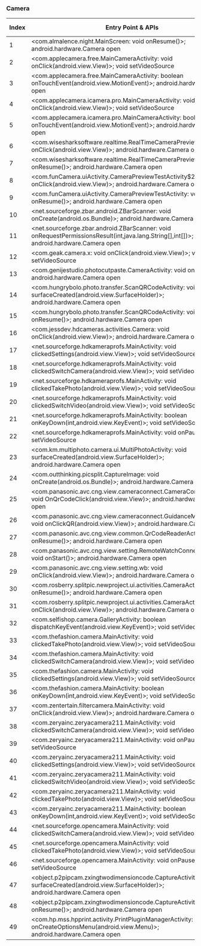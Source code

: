 ### Camera
| Index | Entry Point & APIs | Screen shot | Resource id | Label |
| ------------- | ------------- | ------------- |-------------|-------------|
| 1 | <com.almalence.night.MainScreen: void onResume()>; android.hardware.Camera open | ![](F:\COSMOS\output\py\Play_win8\Photography\com.almalence.night\com.almalence.night.MainScreen.png) |  | T |
| 2 | <com.applecamera.free.MainCameraActivity: void onClick(android.view.View)>; void setVideoSource | ![](F:\COSMOS\output\py\Play_win8\Photography\com.applecamera.free\com.applecamera.free.MainCameraActivity.png) |  | T |
| 3 | <com.applecamera.free.MainCameraActivity: boolean onTouchEvent(android.view.MotionEvent)>; android.hardware.Camera open | ![](F:\COSMOS\output\py\Play_win8\Photography\com.applecamera.free\com.applecamera.free.MainCameraActivity.png) |  | T |
| 4 | <com.applecamera.icamera.pro.MainCameraActivity: void onClick(android.view.View)>; void setVideoSource | ![](F:\COSMOS\output\py\Play_win8\Photography\com.applecamera.icamera.pro\com.applecamera.icamera.pro.MainCameraActivity.png) |  | T |
| 5 | <com.applecamera.icamera.pro.MainCameraActivity: boolean onTouchEvent(android.view.MotionEvent)>; android.hardware.Camera open | ![](F:\COSMOS\output\py\Play_win8\Photography\com.applecamera.icamera.pro\com.applecamera.icamera.pro.MainCameraActivity.png) |  | T |
| 6 | <com.wisesharksoftware.realtime.RealTimeCameraPreview: void onClick(android.view.View)>; android.hardware.Camera open | ![](F:\COSMOS\output\py\Play_win8\Photography\com.best.photo.app.womanhairchanger\com.wisesharksoftware.realtime.RealTimeCameraPreview.png) |  | T |
| 7 | <com.wisesharksoftware.realtime.RealTimeCameraPreview: void onResume()>; android.hardware.Camera open | ![](F:\COSMOS\output\py\Play_win8\Photography\com.best.photo.app.womanhairchanger\com.wisesharksoftware.realtime.RealTimeCameraPreview.png) |  | T |
| 8 | <com.funCamera.uiActivity.CameraPreviewTestActivity$2: void onClick(android.view.View)>; android.hardware.Camera open | ![](F:\COSMOS\output\py\Play_win8\Photography\com.csmart.instaface\com.funCamera.uiActivity.CameraPreviewTestActivity.png) |  | T |
| 9 | <com.funCamera.uiActivity.CameraPreviewTestActivity: void onResume()>; android.hardware.Camera open | ![](F:\COSMOS\output\py\Play_win8\Photography\com.csmart.instaface\com.funCamera.uiActivity.CameraPreviewTestActivity.png) |  | T |
| 10 | <net.sourceforge.zbar.android.ZBarScanner: void onCreate(android.os.Bundle)>; android.hardware.Camera open | ![](F:\COSMOS\output\py\Play_win8\Photography\com.rlapps.emoji.camera.sticker.maker\net.sourceforge.zbar.android.ZBarScanner.png) |  | |
| 11 | <net.sourceforge.zbar.android.ZBarScanner: void onRequestPermissionsResult(int,java.lang.String[],int[])>; android.hardware.Camera open | ![](F:\COSMOS\output\py\Play_win8\Photography\com.frames.loveframes\net.sourceforge.zbar.android.ZBarScanner.png) |  | |
| 12 | <com.geak.camera.x: void onClick(android.view.View)>; void setVideoSource | ![](F:\COSMOS\output\py\Play_win8\Photography\com.geak.camera\com.geak.camera.MainActivity.png) |  | T |
| 13 | <com.genijestudio.photocutpaste.CameraActivity: void onResume()>; android.hardware.Camera open | ![](F:\COSMOS\output\py\Play_win8\Photography\com.genijestudio.photocutpaste\com.genijestudio.photocutpaste.CameraActivity.png) |  | T |
| 14 | <com.hungrybolo.photo.transfer.ScanQRCodeActivity: void surfaceCreated(android.view.SurfaceHolder)>; android.hardware.Camera open | ![](F:\COSMOS\output\py\Play_win8\Photography\com.hungrybolo.photo.transfer\com.hungrybolo.photo.transfer.ScanQRCodeActivity.png) |  | T |
| 15 | <com.hungrybolo.photo.transfer.ScanQRCodeActivity: void onResume()>; android.hardware.Camera open | ![](F:\COSMOS\output\py\Play_win8\Photography\com.hungrybolo.photo.transfer\com.hungrybolo.photo.transfer.ScanQRCodeActivity.png) |  | T |
| 16 | <com.jessdev.hdcameras.activities.Camera: void onClick(android.view.View)>; android.hardware.Camera open | ![](F:\COSMOS\output\py\Play_win8\Photography\com.jessdev.hdcameras\com.jessdev.hdcameras.activities.Camera.png) |  | T |
| 17 | <net.sourceforge.hdkameraprofs.MainActivity: void clickedSettings(android.view.View)>; void setVideoSource | ![](F:\COSMOS\output\py\Play_win8\Photography\com.karaerapps.hdkameraprofs\net.sourceforge.hdkameraprofs.MainActivity.png) |  | T |
| 18 | <net.sourceforge.hdkameraprofs.MainActivity: void clickedSwitchCamera(android.view.View)>; void setVideoSource | ![](F:\COSMOS\output\py\Play_win8\Photography\com.karaerapps.hdkameraprofs\net.sourceforge.hdkameraprofs.MainActivity.png) |  | T |
| 19 | <net.sourceforge.hdkameraprofs.MainActivity: void clickedTakePhoto(android.view.View)>; void setVideoSource | ![](F:\COSMOS\output\py\Play_win8\Photography\com.karaerapps.hdkameraprofs\net.sourceforge.hdkameraprofs.MainActivity.png) |  | T |
| 20 | <net.sourceforge.hdkameraprofs.MainActivity: void clickedSwitchVideo(android.view.View)>; void setVideoSource | ![](F:\COSMOS\output\py\Play_win8\Photography\com.karaerapps.hdkameraprofs\net.sourceforge.hdkameraprofs.MainActivity.png) |  | T |
| 21 | <net.sourceforge.hdkameraprofs.MainActivity: boolean onKeyDown(int,android.view.KeyEvent)>; void setVideoSource | ![](F:\COSMOS\output\py\Play_win8\Photography\com.karaerapps.hdkameraprofs\net.sourceforge.hdkameraprofs.MainActivity.png) |  | T|
| 22 | <net.sourceforge.hdkameraprofs.MainActivity: void onPause()>; void setVideoSource | ![](F:\COSMOS\output\py\Play_win8\Photography\com.karaerapps.hdkameraprofs\net.sourceforge.hdkameraprofs.MainActivity.png) |  | T |
| 23 | <com.km.multiphoto.camera.ui.MultiPhotoActivity: void surfaceCreated(android.view.SurfaceHolder)>; android.hardware.Camera open | ![](F:\COSMOS\output\py\Play_win8\Photography\com.km.multiphoto.camera\com.km.multiphoto.camera.ui.MultiPhotoActivity.png) |  | T |
| 24 | <com.outthinking.picsplit.CaptureImage: void onCreate(android.os.Bundle)>; android.hardware.Camera open | ![](F:\COSMOS\output\py\Play_win8\Photography\com.outthinking.picsplit\com.outthinking.picsplit.CaptureImage.png) |  | T |
| 25 | <com.panasonic.avc.cng.view.cameraconnect.CameraConnectActivity: void OnQrCodeClick(android.view.View)>; android.hardware.Camera open | ![](F:\COSMOS\output\py\Play_win8\Photography\com.panasonic.avc.cng.imageapp\com.panasonic.avc.cng.view.cameraconnect.CameraConnectActivity.png) |  | T |
| 26 | <com.panasonic.avc.cng.view.cameraconnect.GuidanceMenuActivity: void onClickQR(android.view.View)>; android.hardware.Camera open | ![](F:\COSMOS\output\py\Play_win8\Photography\com.panasonic.avc.cng.imageapp\com.panasonic.avc.cng.view.cameraconnect.GuidanceMenuActivity.png) |  | T |
| 27 | <com.panasonic.avc.cng.view.common.QrCodeReaderActivity: void onResume()>; android.hardware.Camera open | ![](F:\COSMOS\output\py\Play_win8\Photography\com.panasonic.avc.cng.imageapp\com.panasonic.avc.cng.view.common.QrCodeReaderActivity.png) |  | T |
| 28 | <com.panasonic.avc.cng.view.setting.RemoteWatchConnectActivity: void onStart()>; android.hardware.Camera open | ![](F:\COSMOS\output\py\Play_win8\Photography\com.panasonic.avc.cng.imageapp\com.panasonic.avc.cng.view.setting.RemoteWatchConnectActivity.png) |  | |
| 29 | <com.panasonic.avc.cng.view.setting.wb: void onClick(android.view.View)>; android.hardware.Camera open | ![](F:\COSMOS\output\py\Play_win8\Photography\com.panasonic.avc.cng.imageapp\com.panasonic.avc.cng.view.setting.RemoteWatchConnectActivity.png) |  | |
| 30 | <com.rosberry.splitpic.newproject.ui.activities.CameraActivity: void onResume()>; android.hardware.Camera open | ![](F:\COSMOS\output\py\Play_win8\Photography\com.rosberry.splitpic.newproject\com.rosberry.splitpic.newproject.ui.activities.CameraActivity.png) |  | T |
| 31 | <com.rosberry.splitpic.newproject.ui.activities.CameraActivity$9: void onClick(android.view.View)>; android.hardware.Camera open | ![](F:\COSMOS\output\py\Play_win8\Photography\com.rosberry.splitpic.newproject\com.rosberry.splitpic.newproject.ui.activities.CameraActivity.png) |  | T |
| 32 | <com.selfishop.camera.GalleryActivity: boolean dispatchKeyEvent(android.view.KeyEvent)>; void setVideoSource | ![](F:\COSMOS\output\py\Play_win8\Photography\com.selfishop.camera\com.selfishop.camera.GalleryActivity.png) |  | T |
| 33 | <com.thefashion.camera.MainActivity: void clickedTakePhoto(android.view.View)>; void setVideoSource | ![](F:\COSMOS\output\py\Play_win8\Photography\com.thefashion.ultrahd\com.thefashion.camera.MainActivity.png) |  | T |
| 34 | <com.thefashion.camera.MainActivity: void clickedSwitchCamera(android.view.View)>; void setVideoSource | ![](F:\COSMOS\output\py\Play_win8\Photography\com.thefashion.ultrahd\com.thefashion.camera.MainActivity.png) |  | T |
| 35 | <com.thefashion.camera.MainActivity: void clickedSettings(android.view.View)>; void setVideoSource | ![](F:\COSMOS\output\py\Play_win8\Photography\com.thefashion.ultrahd\com.thefashion.camera.MainActivity.png) |  | T |
| 36 | <com.thefashion.camera.MainActivity: boolean onKeyDown(int,android.view.KeyEvent)>; void setVideoSource | ![](F:\COSMOS\output\py\Play_win8\Photography\com.thefashion.ultrahd\com.thefashion.camera.MainActivity.png) |  | T |
| 37 | <com.zentertain.filtercamera.MainActivity: void onClick(android.view.View)>; android.hardware.Camera open | ![](F:\COSMOS\output\py\Play_win8\Photography\com.zentertain.filtercamera\com.zentertain.filtercamera.MainActivity.png) |  | T |
| 38 | <com.zeryainc.zeryacamera211.MainActivity: void clickedSwitchCamera(android.view.View)>; void setVideoSource | ![](F:\COSMOS\output\py\Play_win8\Photography\com.zeryainc.zeryacamera211\com.zeryainc.zeryacamera211.MainActivity.png) |  | T |
| 39 | <com.zeryainc.zeryacamera211.MainActivity: void onPause()>; void setVideoSource | ![](F:\COSMOS\output\py\Play_win8\Photography\com.zeryainc.zeryacamera211\com.zeryainc.zeryacamera211.MainActivity.png) |  | T |
| 40 | <com.zeryainc.zeryacamera211.MainActivity: void clickedSettings(android.view.View)>; void setVideoSource | ![](F:\COSMOS\output\py\Play_win8\Photography\com.zeryainc.zeryacamera211\com.zeryainc.zeryacamera211.MainActivity.png) |  | T |
| 41 | <com.zeryainc.zeryacamera211.MainActivity: void clickedSwitchVideo(android.view.View)>; void setVideoSource | ![](F:\COSMOS\output\py\Play_win8\Photography\com.zeryainc.zeryacamera211\com.zeryainc.zeryacamera211.MainActivity.png) |  | T |
| 42 | <com.zeryainc.zeryacamera211.MainActivity: void clickedTakePhoto(android.view.View)>; void setVideoSource | ![](F:\COSMOS\output\py\Play_win8\Photography\com.zeryainc.zeryacamera211\com.zeryainc.zeryacamera211.MainActivity.png) |  | T |
| 43 | <com.zeryainc.zeryacamera211.MainActivity: boolean onKeyDown(int,android.view.KeyEvent)>; void setVideoSource | ![](F:\COSMOS\output\py\Play_win8\Photography\com.zeryainc.zeryacamera211\com.zeryainc.zeryacamera211.MainActivity.png) |  | T|
| 44 | <net.sourceforge.opencamera.MainActivity: void clickedSwitchCamera(android.view.View)>; void setVideoSource | ![](F:\COSMOS\output\py\Play_win8\Photography\net.sourceforge.opencamera\net.sourceforge.opencamera.MainActivity.png) |  | T |
| 45 | <net.sourceforge.opencamera.MainActivity: void clickedTakePhoto(android.view.View)>; void setVideoSource | ![](F:\COSMOS\output\py\Play_win8\Photography\net.sourceforge.opencamera\net.sourceforge.opencamera.MainActivity.png) |  | T |
| 46 | <net.sourceforge.opencamera.MainActivity: void onPause()>; void setVideoSource | ![](F:\COSMOS\output\py\Play_win8\Photography\net.sourceforge.opencamera\net.sourceforge.opencamera.MainActivity.png) |  | T |
| 47 | <object.p2pipcam.zxingtwodimensioncode.CaptureActivity: void surfaceCreated(android.view.SurfaceHolder)>; android.hardware.Camera open | ![](F:\COSMOS\output\py\Play_win8\Photography\object.easyview.drone\object.p2pipcam.zxingtwodimensioncode.CaptureActivity.png) | T | |
| 48 | <object.p2pipcam.zxingtwodimensioncode.CaptureActivity: void onResume()>; android.hardware.Camera open | ![](F:\COSMOS\output\py\Play_win8\Photography\object.easyview.drone\object.p2pipcam.zxingtwodimensioncode.CaptureActivity.png) | T | |
| 49 | <com.hp.mss.hpprint.activity.PrintPluginManagerActivity: boolean onCreateOptionsMenu(android.view.Menu)>; android.hardware.Camera open | ![](F:\COSMOS\output\py\Play_win8\Photography\slide.camZoomFree\com.hp.mss.hpprint.activity.PrintPluginManagerActivity.png) |  |F |

